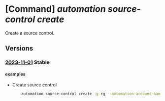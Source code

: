 # [Command] _automation source-control create_

Create a source control.

## Versions

### [2023-11-01](/Resources/mgmt-plane/L3N1YnNjcmlwdGlvbnMve30vcmVzb3VyY2Vncm91cHMve30vcHJvdmlkZXJzL21pY3Jvc29mdC5hdXRvbWF0aW9uL2F1dG9tYXRpb25hY2NvdW50cy97fS9zb3VyY2Vjb250cm9scy97fQ==/2023-11-01.xml) **Stable**

<!-- mgmt-plane /subscriptions/{}/resourcegroups/{}/providers/microsoft.automation/automationaccounts/{}/sourcecontrols/{} 2023-11-01 -->

#### examples

- Create source control
    ```bash
        automation source-control create -g rg --automation-account-name myAutomationAccount --name source-control --repo-url https://github.com/myAccount/myRepo.git --branch master --source-type GitHub --folder-path / --access-token ghp_MOCKED_GITHUB_TOKEN --token-type PersonalAccessToken --publish-runbook false
    ```
